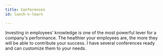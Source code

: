 ```yaml
---
title: Conferences
id: lunch-n-learn

---
```

Investing in employees’ knowledge is one of the most powerful lever for a company's performance. The healthier your employees are, the more they will be able to contribute your success. I have several conferences ready and can customize them to your needs.